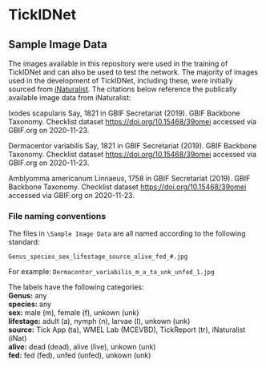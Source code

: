 # TickIDNet

## Sample Image Data
The images available in this repository were used in the training of TickIDNet and can also be used to test the network. The majority of images used in the development of TickIDNet, including these, were initially sourced from [iNaturalist](https://www.inaturalist.org/). The citations below reference the publically available image data from iNaturalist:

Ixodes scapularis Say, 1821 in GBIF Secretariat (2019). GBIF Backbone Taxonomy. Checklist dataset https://doi.org/10.15468/39omei accessed via GBIF.org on 2020-11-23.  
  
Dermacentor variabilis Say, 1821 in GBIF Secretariat (2019). GBIF Backbone Taxonomy. Checklist dataset https://doi.org/10.15468/39omei accessed via GBIF.org on 2020-11-23.  
  
Amblyomma americanum Linnaeus, 1758 in GBIF Secretariat (2019). GBIF Backbone Taxonomy. Checklist dataset https://doi.org/10.15468/39omei accessed via GBIF.org on 2020-11-23.
  
### File naming conventions
The files in `\Sample Image Data` are all named according to the following standard:
```
Genus_species_sex_lifestage_source_alive_fed_#.jpg
```
For example: `Dermacentor_variabilis_m_a_ta_unk_unfed_1.jpg`

The labels have the following categories:  
**Genus:** any  
**species:** any  
**sex:** male (m), female (f), unkown (unk)  
**lifestage:** adult (a), nymph (n), larvae (l), unkown (unk)  
**source:** Tick App (ta), WMEL Lab (MCEVBD), TickReport (tr), iNaturalist (iNat)   
**alive:** dead (dead), alive (live), unkown (unk)   
**fed:** fed (fed), unfed (unfed), unkown (unk)   
